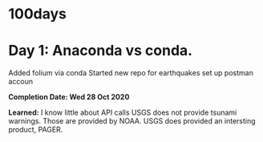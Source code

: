 # 100days

# Day 1: Anaconda vs conda.
Added folium via conda
Started new repo for earthquakes
set up postman accoun

**Completion Date: Wed 28 Oct 2020** 

**Learned:**
I know little about API calls
USGS does not provide tsunami warnings. Those are provided by NOAA.
USGS does provided an intersting product, PAGER.


